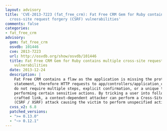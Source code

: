 ```yaml
---
layout: advisory
title: 'CVE-2013-7223 (fat_free_crm): Fat Free CRM Gem for Ruby contains multiple
  cross-site request forgery (CSRF) vulnerabilities'
comments: false
categories:
- fat_free_crm
advisory:
  gem: fat_free_crm
  osvdb: 101446
  cve: 2013-7223
  url: http://osvdb.org/show/osvdb/101446
  title: Fat Free CRM Gem for Ruby contains multiple cross-site request forgery (CSRF)
    vulnerabilities
  date: 2013-12-24
  description: |
    Fat Free CRM contains a flaw as the application is missing the protect_from_forgery
    statement, therefore HTTP requests to app/controllers/application_controller.rb
    do not require multiple steps, explicit confirmation, or a unique token when
    performing certain sensitive actions. By tricking a user into following a specially
    crafted link, a context-dependent attacker can perform a Cross-Site Request Forgery
    (CSRF / XSRF) attack causing the victim to perform unspecified actions.
  cvss_v2: 6.8
  patched_versions:
  - ">= 0.13.0"
  - "~> 0.12.1"
---
```

